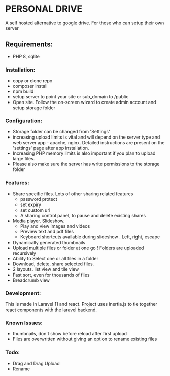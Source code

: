 # PERSONAL DRIVE

A self hosted alternative to google drive. For those who can setup their own server


## Requirements:
- PHP 8, sqlite

### Installation:
- copy or clone repo
- composer install
- npm build
- setup server to point your site or  sub_domain to /public
- Open site. Follow the on-screen wizard to create admin account and setup storage folder

### Configuration:
- Storage folder can be changed from 'Settings'
- increasing upload limits is vital and will depend on the server type and web server app - apache, nginx. Detailed instructions are present on the 'settings' page after app installation.
- Increasing PHP memory limits is also important if you plan to upload large files.
- Please also make sure the server has write permissions to the storage folder


### Features:  

- Share specific files. Lots of other sharing related features
  - password protect
  - set expiry 
  - set custom url
  - A sharing control panel, to pause and delete existing shares
- Media player. Slideshow.
  - Play and view images and videos
  - Preview text and pdf files
  - Keyboard shortcuts available during slideshow . Left, right, escape 
- Dynamically generated thumbnails
- Upload multiple files or folder at one go ! Folders are uploaded recursively
- Ability to Select one or all files in a folder
- Download, delete, share selected files.
- 2 layouts. list view and tile view 
- Fast sort, even for thousands of files
- Breadcrumb view

### Development:
This is made in Laravel 11 and react. Project uses inertia.js to tie together react components with the laravel backend.  


### Known Issues:

- thumbnails, don't show before reload after first upload
- Files are overwritten without giving an option to rename existing files

### Todo:
- Drag and Drag Upload
- Rename
